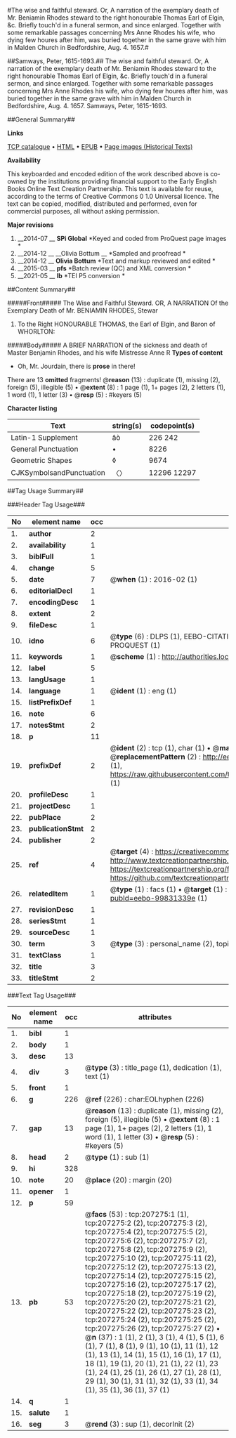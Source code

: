 #The wise and faithful steward. Or, A narration of the exemplary death of Mr. Beniamin Rhodes steward to the right honourable Thomas Earl of Elgin, &c. Briefly touch'd in a funeral sermon, and since enlarged. Together with some remarkable passages concerning Mrs Anne Rhodes his wife, who dying few houres after him, was buried together in the same grave with him in Malden Church in Bedfordshire, Aug. 4. 1657.#

##Samways, Peter, 1615-1693.##
The wise and faithful steward. Or, A narration of the exemplary death of Mr. Beniamin Rhodes steward to the right honourable Thomas Earl of Elgin, &c. Briefly touch'd in a funeral sermon, and since enlarged. Together with some remarkable passages concerning Mrs Anne Rhodes his wife, who dying few houres after him, was buried together in the same grave with him in Malden Church in Bedfordshire, Aug. 4. 1657.
Samways, Peter, 1615-1693.

##General Summary##

**Links**

[TCP catalogue](http://www.ota.ox.ac.uk/tcp/)  • 
[HTML](http://tei.it.ox.ac.uk/tcp/Texts-HTML/free/B29/B29289.html)  • 
[EPUB](http://tei.it.ox.ac.uk/tcp/Texts-EPUB/free/B29/B29289.epub) • 
[Page images (Historical Texts)](https://historicaltexts.jisc.ac.uk/eebo-99831339e)

**Availability**

This keyboarded and encoded edition of the work described above is co-owned by the
    institutions providing financial support to the Early English Books Online Text Creation
    Partnership. This text is available for reuse, according to the terms of  Creative Commons 0 1.0 Universal
    licence. The text can be copied, modified, distributed and performed, even for commercial
    purposes, all without asking permission.

**Major revisions**

1. __2014-07 __ __SPi Global__ *Keyed and coded from ProQuest page images *
1. __2014-12 __ __Olivia Bottum __ *Sampled and proofread *
1. __2014-12 __ __Olivia Bottum__ *Text and markup reviewed and edited *
1. __2015-03 __ __pfs__ *Batch review (QC) and XML conversion *
1. __2021-05 __ __lb__ *TEI P5 conversion *

##Content Summary##

#####Front#####
The Wise and Faithful Steward. OR, A NARRATION Of the Exemplary Death of Mr. BENIAMIN RHODES, Stewar
1. To the Right HONOURABLE THOMAS, the Earl of Elgin, and Baron of WHORLTON:

#####Body#####
A BRIEF NARRATION of the sickness and death of Master Benjamin Rhodes, and his wife Mistresse Anne R
**Types of content**

  * Oh, Mr. Jourdain, there is **prose** in there!

There are 13 **omitted** fragments! 
 @__reason__ (13) : duplicate (1), missing (2), foreign (5), illegible (5)  •  @__extent__ (8) : 1 page (1), 1+ pages (2), 2 letters (1), 1 word (1), 1 letter (3)  •  @__resp__ (5) : #keyers (5)

**Character listing**


|Text|string(s)|codepoint(s)|
|---|---|---|
|Latin-1 Supplement|âò|226 242|
|General Punctuation|•|8226|
|Geometric Shapes|◊|9674|
|CJKSymbolsandPunctuation|〈〉|12296 12297|

##Tag Usage Summary##

###Header Tag Usage###

|No|element name|occ|attributes|
|---|---|---|---|
|1.|__author__|2||
|2.|__availability__|1||
|3.|__biblFull__|1||
|4.|__change__|5||
|5.|__date__|7| @__when__ (1) : 2016-02 (1)|
|6.|__editorialDecl__|1||
|7.|__encodingDesc__|1||
|8.|__extent__|2||
|9.|__fileDesc__|1||
|10.|__idno__|6| @__type__ (6) : DLPS (1), EEBO-CITATION (1), VID (1), EEBO-PROQUEST (1), STC (1), PROQUEST (1)|
|11.|__keywords__|1| @__scheme__ (1) : http://authorities.loc.gov/ (1)|
|12.|__label__|5||
|13.|__langUsage__|1||
|14.|__language__|1| @__ident__ (1) : eng (1)|
|15.|__listPrefixDef__|1||
|16.|__note__|6||
|17.|__notesStmt__|2||
|18.|__p__|11||
|19.|__prefixDef__|2| @__ident__ (2) : tcp (1), char (1)  •  @__matchPattern__ (2) : ([0-9\-]+):([0-9IVX]+) (1), (.+) (1)  •  @__replacementPattern__ (2) : http://eebo.chadwyck.com/downloadtiff?vid=$1&page=$2 (1), https://raw.githubusercontent.com/textcreationpartnership/Texts/master/tcpchars.xml#$1 (1)|
|20.|__profileDesc__|1||
|21.|__projectDesc__|1||
|22.|__pubPlace__|2||
|23.|__publicationStmt__|2||
|24.|__publisher__|2||
|25.|__ref__|4| @__target__ (4) : https://creativecommons.org/publicdomain/zero/1.0/ (1), http://www.textcreationpartnership.org/docs/. (1), https://textcreationpartnership.org/faq/#faq05 (1), https://github.com/textcreationpartnership (1)|
|26.|__relatedItem__|1| @__type__ (1) : facs (1)  •  @__target__ (1) : https://data.historicaltexts.jisc.ac.uk/view?pubId=eebo-99831339e (1)|
|27.|__revisionDesc__|1||
|28.|__seriesStmt__|1||
|29.|__sourceDesc__|1||
|30.|__term__|3| @__type__ (3) : personal_name (2), topical_term (1)|
|31.|__textClass__|1||
|32.|__title__|3||
|33.|__titleStmt__|2||


###Text Tag Usage###

|No|element name|occ|attributes|
|---|---|---|---|
|1.|__bibl__|1||
|2.|__body__|1||
|3.|__desc__|13||
|4.|__div__|3| @__type__ (3) : title_page (1), dedication (1), text (1)|
|5.|__front__|1||
|6.|__g__|226| @__ref__ (226) : char:EOLhyphen (226)|
|7.|__gap__|13| @__reason__ (13) : duplicate (1), missing (2), foreign (5), illegible (5)  •  @__extent__ (8) : 1 page (1), 1+ pages (2), 2 letters (1), 1 word (1), 1 letter (3)  •  @__resp__ (5) : #keyers (5)|
|8.|__head__|2| @__type__ (1) : sub (1)|
|9.|__hi__|328||
|10.|__note__|20| @__place__ (20) : margin (20)|
|11.|__opener__|1||
|12.|__p__|59||
|13.|__pb__|53| @__facs__ (53) : tcp:207275:1 (1), tcp:207275:2 (2), tcp:207275:3 (2), tcp:207275:4 (2), tcp:207275:5 (2), tcp:207275:6 (2), tcp:207275:7 (2), tcp:207275:8 (2), tcp:207275:9 (2), tcp:207275:10 (2), tcp:207275:11 (2), tcp:207275:12 (2), tcp:207275:13 (2), tcp:207275:14 (2), tcp:207275:15 (2), tcp:207275:16 (2), tcp:207275:17 (2), tcp:207275:18 (2), tcp:207275:19 (2), tcp:207275:20 (2), tcp:207275:21 (2), tcp:207275:22 (2), tcp:207275:23 (2), tcp:207275:24 (2), tcp:207275:25 (2), tcp:207275:26 (2), tcp:207275:27 (2)  •  @__n__ (37) : 1 (1), 2 (1), 3 (1), 4 (1), 5 (1), 6 (1), 7 (1), 8 (1), 9 (1), 10 (1), 11 (1), 12 (1), 13 (1), 14 (1), 15 (1), 16 (1), 17 (1), 18 (1), 19 (1), 20 (1), 21 (1), 22 (1), 23 (1), 24 (1), 25 (1), 26 (1), 27 (1), 28 (1), 29 (1), 30 (1), 31 (1), 32 (1), 33 (1), 34 (1), 35 (1), 36 (1), 37 (1)|
|14.|__q__|1||
|15.|__salute__|1||
|16.|__seg__|3| @__rend__ (3) : sup (1), decorInit (2)|

